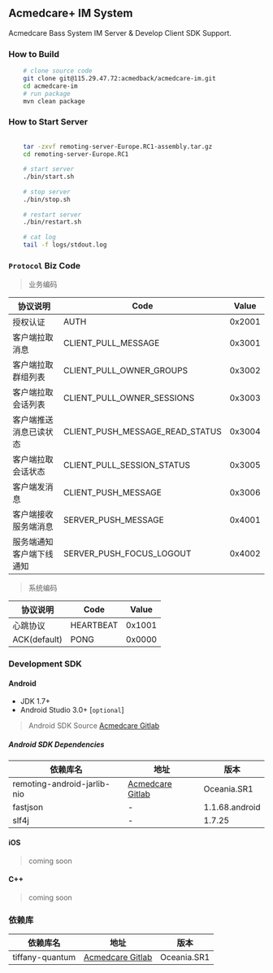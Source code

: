 ## Acmedcare+ IM System

Acmedcare Bass System IM Server & Develop Client SDK Support.

### How to Build

```bash
    # clone source code
    git clone git@115.29.47.72:acmedback/acmedcare-im.git
    cd acmedcare-im
    # run package
    mvn clean package

```
### How to Start Server
```bash
    
    tar -zxvf remoting-server-Europe.RC1-assembly.tar.gz
    cd remoting-server-Europe.RC1
    
    # start server
    ./bin/start.sh
    
    # stop server
    ./bin/stop.sh
    
    # restart server
    ./bin/restart.sh
    
    # cat log
    tail -f logs/stdout.log 
```

### `Protocol` Biz Code

> 业务编码

| 协议说明 | Code | Value |
| --- | --- | --- |
| 授权认证 | AUTH | 0x2001 |
| 客户端拉取消息 | CLIENT_PULL_MESSAGE | 0x3001 |
| 客户端拉取群组列表 | CLIENT_PULL_OWNER_GROUPS | 0x3002 |
| 客户端拉取会话列表 | CLIENT_PULL_OWNER_SESSIONS | 0x3003 |
| 客户端推送消息已读状态 | CLIENT_PUSH_MESSAGE_READ_STATUS | 0x3004 |
| 客户端拉取会话状态 | CLIENT_PULL_SESSION_STATUS | 0x3005 |
| 客户端发消息 | CLIENT_PUSH_MESSAGE | 0x3006 |
| 客户端接收服务端消息 | SERVER_PUSH_MESSAGE | 0x4001 |
| 服务端通知客户端下线通知 | SERVER_PUSH_FOCUS_LOGOUT | 0x4002 |

> 系统编码

| 协议说明 | Code | Value |
| --- | --- | --- |
| 心跳协议 | HEARTBEAT | 0x1001 |
| ACK(default) | PONG | 0x0000 |

### Development SDK

#### Android

* JDK 1.7+
* Android Studio 3.0+ [`optional`]

> Android SDK Source [Acmedcare Gitlab](http://115.29.47.72:8082/acmedback/tiffany-quantum/tree/Oceania.SR1/remoting-android-library-jre-core)


##### Android SDK Dependencies

| 依赖库名 | 地址 | 版本 |
| --- | --- | --- |
| remoting-android-jarlib-nio | [Acmedcare Gitlab](http://115.29.47.72:8082/acmedback/tiffany-quantum/tree/Oceania.SR1/remoting-android-jarlib-nio) | Oceania.SR1 |
| fastjson | - | 1.1.68.android |
| slf4j | - | 1.7.25 |

#### iOS

> coming soon

#### C++

> coming soon

### 依赖库

| 依赖库名 | 地址 | 版本 |
| --- | --- | --- |
| tiffany-quantum | [Acmedcare Gitlab](http://115.29.47.72:8082/acmedback/tiffany-quantum) | Oceania.SR1 |


